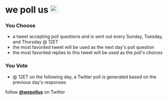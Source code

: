 # we poll us&nbsp;[<img width="24px" src="https://pbs.twimg.com/profile_images/1318325485177393154/7rvIU0_1_400x400.jpg">](https://twitter.com/wepollus)
### You Choose
* a tweet accepting poll questions and is sent out every Sunday, Tuesday, and Thursday @ 12ET
* the most favorited tweet will be used as the next day's poll question
* the most favorited replies to this tweet will be used as the poll's choices
### You Vote
* @ 12ET on the following day, a Twitter poll is generated based on the previous day's responses

follow [__@wepollus__](https://twitter.com/wepollus) on Twitter
